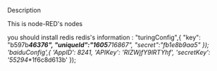 Description

This is node-RED's nodes

you should install redis 
redis's information :
"turingConfig",{
      "key": "b597b***46376",
      "uniqueId":"1605**716867",
      "secret":"fb1e**8b9aa5"
});
'baiduConfig',{
    'AppID': 82**41,
    'APIKey': 'RIZWjfY**9lRTYhf',
    'secretKey': '55294**1f6c8d613b'
});
